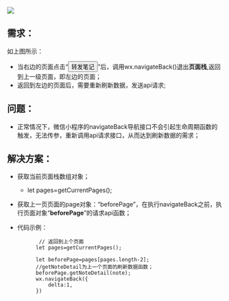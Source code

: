 
![](https://user-gold-cdn.xitu.io/2020/6/22/172d9aede6a0d896?w=791&h=689&f=png&s=150596)
## 需求：
如上图所示：
* 当右边的页面点击“<button>转发笔记</button>”后，调用wx.navigateBack()退出**页面栈**,返回到上一级页面，即左边的页面；
* 返回到左边的页面后，需要重新刷新数据，发送api请求;
## 问题：
* 正常情况下，微信小程序的navigateBack导航接口不会引起生命周期函数的触发，无法传参，重新调用api请求接口，从而达到刷新数据的需求；
## 解决方案：
* 获取当前页面栈数组对象；
    *    let pages=getCurrentPages();
* 获取上一页页面的page对象：“beforePage”，在执行navigateBack之前，执行页面对象“**beforePage**”的请求api函数；
* 代码示例：

             // 返回到上个页面
			let pages=getCurrentPages();
				
			let beforePage=pages[pages.length-2];
			//getNoteDetail为上一个页面的刷新数据函数；
			beforePage.getNoteDetail(note);
			wx.navigateBack({
				delta:1,
			})
    